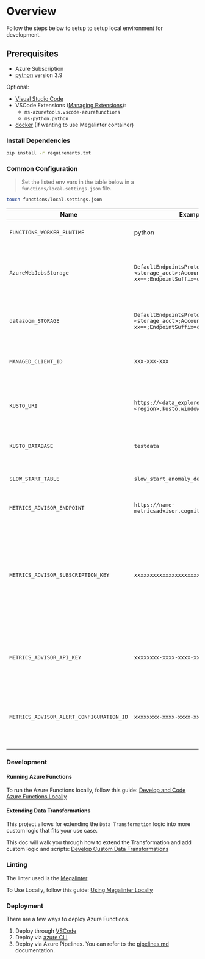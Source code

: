 # Overview

Follow the steps below to setup to setup local environment for development.

## Prerequisites

- Azure Subscription
- [python](https://www.python.org/downloads/release/python-3913/) version 3.9

Optional:

- [Visual Studio Code](https://code.visualstudio.com/download)
- VSCode Extensions ([Managing Extensions](https://code.visualstudio.com/docs/editor/extension-marketplace)):
  - `ms-azuretools.vscode-azurefunctions`
  - `ms-python.python`
- [docker](https://docs.docker.com/get-docker/) (If wanting to use Megalinter container)

### Install Dependencies

```bash
pip install -r requirements.txt
```

### Common Configuration

> Set the listed env vars in the table below in a `functions/local.settings.json` file.

```bash
touch functions/local.settings.json
```

| Name                                     | Example Value                                                                                                     | Description                                                                                                                             |
| ---------------------------------------- | ----------------------------------------------------------------------------------------------------------------- | --------------------------------------------------------------------------------------------------------------------------------------- |
| `FUNCTIONS_WORKER_RUNTIME`               | python                                                                                                            | The Runtime of the Azure Functions                                                                                                      |
| `AzureWebJobsStorage`                    | `DefaultEndpointsProtocol=https;AccountName=<storage_acct>;AccountKey=xx-xx-xx==;EndpointSuffix=core.windows.net` | Storage Account connection string for Azure Web Jobs used by Functions                                                                  |
| `datazoom_STORAGE`                       | `DefaultEndpointsProtocol=https;AccountName=<storage_acct>;AccountKey=xx-xx-xx==;EndpointSuffix=core.windows.net` | Storage Account connection string for Input blobs                                                                                       |
| `MANAGED_CLIENT_ID`                      | `XXX-XXX-XXX`                                                                                                     | Azure Managed Service Identity Client ID                                                                                                |
| `KUSTO_URI`                              | `https://<data_explorer_resource_name>.<region>.kusto.windows.net"`                                               | Azure Data Explorer Kusto Cluster Resource URI.                                                                                        |
| `KUSTO_DATABASE`                         | `testdata`                                                                                                        | The name of the targeted Kusto Database                                                                                                 |
| `SLOW_START_TABLE`                       | `slow_start_anomaly_detection`                                                                                    | Slow Start Anomaly Detection Table                                                                                                      |
| `METRICS_ADVISOR_ENDPOINT`               | `https://name-metricsadvisor.cognitiveservices.azure.com/`                                                        | Metrics Advisor Endpoint                                                                                                               |
| `METRICS_ADVISOR_SUBSCRIPTION_KEY`       | `xxxxxxxxxxxxxxxxxxxxxxxxxxxxxxxx`                                                                                | The subscription key to your Metrics Advisor. Can be found in Keys and Endpoint section of metrics advisor resource in the Azure portal |
| `METRICS_ADVISOR_API_KEY`                | `xxxxxxxx-xxxx-xxxx-xxxx-xxxxxxxxxxxx`                                                                            | Metrics Advisor API Key. Can be found in Azure Metics Advisor Workspace                                                                |
| `METRICS_ADVISOR_ALERT_CONFIGURATION_ID` | `xxxxxxxx-xxxx-xxxx-xxxx-xxxxxxxxxxxx`                                                                            | Metrics Advisor configuration ID. Can be found in Azure Metics Advisor Workspace                                                       |

### Development

#### Running Azure Functions

To run the Azure Functions locally, follow this guide: [Develop and Code Azure Functions Locally](https://learn.microsoft.com/en-us/azure/azure-functions/functions-develop-local)

#### Extending Data Transformations

This project allows for extending the `Data Transformation` logic into more custom logic that fits your use case.

This doc will walk you through how to extend the Transformation and add custom logic and scripts: [Develop Custom Data Transformations](./4_extending_transformation_logic.md)

### Linting

The linter used is the [Megalinter](https://oxsecurity.github.io/megalinter/latest/)

To Use Locally, follow this guide: [Using Megalinter Locally](https://oxsecurity.github.io/megalinter/latest/mega-linter-runner/)

### Deployment

There are a few ways to deploy Azure Functions.

1. Deploy through [VSCode](https://learn.microsoft.com/en-us/azure/azure-functions/functions-reference-python?tabs=asgi%2Capplication-level#publishing-to-azure)
2. Deploy via [azure CLI](https://learn.microsoft.com/en-us/azure/azure-functions/create-first-function-cli-python?tabs=azure-cli%2Cbash%2Cbrowser#create-supporting-azure-resources-for-your-function)
3. Deploy via Azure Pipelines. You can refer to the [pipelines.md](./2_pipelines.md) documentation.
